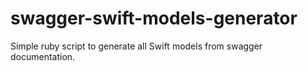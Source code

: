 # swagger-swift-models-generator
Simple ruby script to generate all Swift models from swagger documentation.
